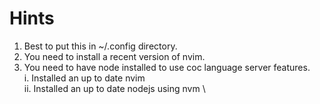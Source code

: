 # Hints 

1. Best to put this in ~/.config directory.
2. You need to install a recent version of nvim.
3. You need to have node installed to use coc language server features. \
    i. Installed an up to date nvim \
    ii. Installed an up to date nodejs using nvm \

